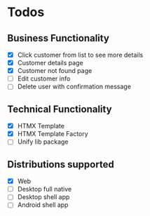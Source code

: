 # Todos

## Business Functionality
- [x] Click customer from list to see more details
- [x] Customer details page
- [x] Customer not found page
- [ ] Edit customer info
- [ ] Delete user with confirmation message

## Technical Functionality
- [x] HTMX Template
- [x] HTMX Template Factory
- [ ] Unify lib package

## Distributions supported
- [x] Web
- [ ] Desktop full native
- [ ] Desktop shell app
- [ ] Android shell app
